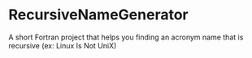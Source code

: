 # RecursiveNameGenerator
A short Fortran project that helps you finding an acronym name that is recursive (ex: Linux Is Not UniX) 
